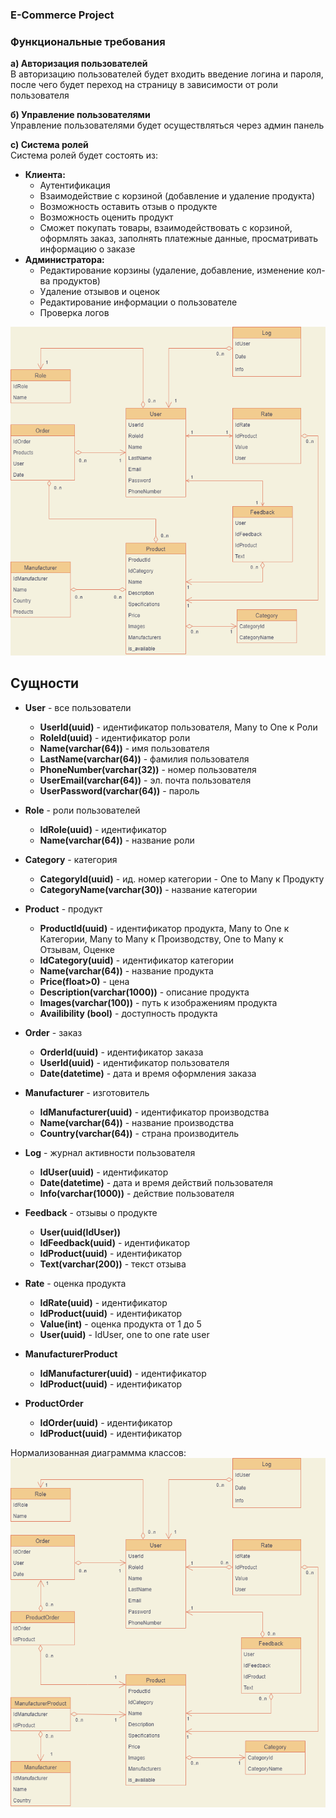 ### E-Commerce Project

### Функциональные требования

**а) Авторизация пользователей**  
В авторизацию пользователей будет входить введение логина и пароля, после чего будет переход на страницу в зависимости от роли пользователя  

**б) Управление пользователями**  
Управление пользователями будет осуществляться через админ панель

**с) Система ролей**  
Система ролей будет состоять из:  
* **Клиента:**  
    * Аутентификация
    * Взаимодействие с корзиной (добавление и удаление продукта)
    * Возможность оставить отзыв о продукте
    * Возможность оценить продукт
    * Сможет покупать товары, взаимодействовать с корзиной, оформлять заказ, заполнять платежные данные, просматривать информацию о заказе  
* **Администратора:**  
    * Редактирование корзины (удаление, добавление, изменение кол-ва продуктов)
    * Удаление отзывов и оценок
    * Редактирование информации о пользователе
    * Проверка логов 
 
![alt text](images/diagram.png)
## Сущности
  
* **User** - все пользователи 
    * **UserId(uuid)** - идентификатор пользователя, Many to One к Роли
    * **RoleId(uuid)** - идентификатор роли
    * **Name(varchar(64))** - имя пользователя
    * **LastName(varchar(64))** - фамилия пользователя
    * **PhoneNumber(varchar(32))** - номер пользователя
    * **UserEmail(varchar(64))** - эл. почта пользователя
    * **UserPassword(varchar(64))** - пароль

* **Role** - роли пользователей
    * **IdRole(uuid)** - идентификатор
    * **Name(varchar(64))** - название роли

* **Category** - категория 
    *  **CategoryId(uuid)** - ид. номер категории - One to Many к Продукту  
    *  **CategoryName(varchar(30))** - название категории   

* **Product** - продукт
    * **ProductId(uuid)** - идентификатор продукта, Many to One к Категории, Many to Many к Производству, One to Many к Отзывам, Оценке
    * **IdCategory(uuid)** - идентификатор категории
    * **Name(varchar(64))** - название продукта
    * **Price(float>0)** - цена
    * **Description(varchar(1000))** - описание продукта
    * **Images(varchar(100))** - путь к изображениям продукта
    * **Availibility (bool)** - доступность продукта

* **Order** - заказ
    * **OrderId(uuid)** - идентификатор заказа
    * **UserId(uuid)** - идентификатор пользователя
    * **Date(datetime)** - дата и время оформления заказа

* **Manufacturer** - изготовитель
    * **IdManufacturer(uuid)** - идентификатор производства
    * **Name(varchar(64))** - название производства
    * **Country(varchar(64))** - страна производитель

* **Log** - журнал активности пользователя
    * **IdUser(uuid)** - идентификатор
    * **Date(datetime)** - дата и время действий пользователя
    * **Info(varchar(1000))** - действие пользователя

* **Feedback** - отзывы о продукте
    * **User(uuid(IdUser))** 
    * **IdFeedback(uuid)** - идентификатор
    * **IdProduct(uuid)** - идентификатор
    * **Text(varchar(200))** - текст отзыва

* **Rate** - оценка продукта
    * **IdRate(uuid)** - идентификатор
    * **IdProduct(uuid)** - идентификатор
    * **Value(int)** - оценка продукта от 1 до 5
    * **User(uuid)** - IdUser, one to one rate user

* **ManufacturerProduct**
    * **IdManufacturer(uuid)** - идентификатор
    * **IdProduct(uuid)** - идентификатор

* **ProductOrder**
    * **IdOrder(uuid)** - идентификатор
    * **IdProduct(uuid)** - идентификатор


Нормализованная диаграммма классов:
![alt text](images/Normalized.png)

